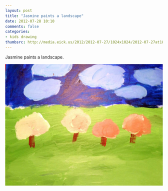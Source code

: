 ```yaml
---
layout: post
title: "Jasmine paints a landscape"
date: 2012-07-28 10:10
comments: false
categories: 
- kids drawing
thumbsrc: http://media.eick.us/2012/2012-07-27/1024x1024/2012-07-27at18.01.00.jpg
---
```

Jasmine paints a landscape.

![Jasmine paints a landscape](/assets/images/2012/2012-07-27/2012-07-27at18.01.00.jpg)


